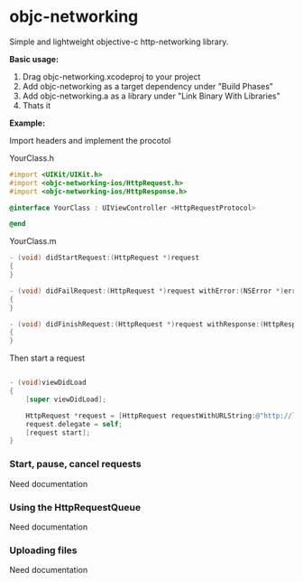 objc-networking
===============

Simple and lightweight objective-c http-networking library.

**Basic usage:**

1. Drag objc-networking.xcodeproj to your project
2. Add objc-networking as a target dependency under "Build Phases"
3. Add objc-networking.a as a library under "Link Binary With Libraries"
4. Thats it 

**Example:**

Import headers and implement the procotol

YourClass.h
```objective-c
#import <UIKit/UIKit.h>
#import <objc-networking-ios/HttpRequest.h>
#import <objc-networking-ios/HttpResponse.h>

@interface YourClass : UIViewController <HttpRequestProtocol>

@end
```

YourClass.m
```objective-c
- (void) didStartRequest:(HttpRequest *)request
{
}

- (void) didFailRequest:(HttpRequest *)request withError:(NSError *)error
{
}

- (void) didFinishRequest:(HttpRequest *)request withResponse:(HttpResponse *)response
{
}
```

Then start a request

```objective-c

- (void)viewDidLoad
{
	[super viewDidLoad];

	HttpRequest *request = [HttpRequest requestWithURLString:@"http://lorempixel.com/1920/1920/"];
	request.delegate = self;
	[request start];
}
```

### Start, pause, cancel requests ###

Need documentation

### Using the HttpRequestQueue ###

Need documentation

### Uploading files ###

Need documentation
